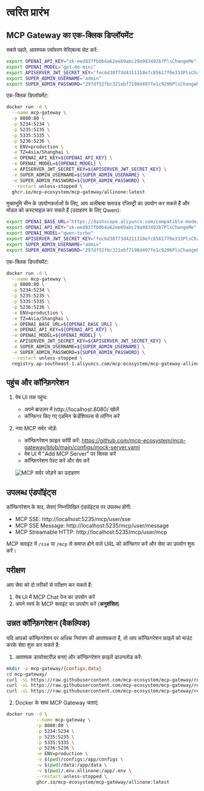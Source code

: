 # त्वरित प्रारंभ

## MCP Gateway का एक-क्लिक डिप्लॉयमेंट

सबसे पहले, आवश्यक पर्यावरण वेरिएबल्स सेट करें:

```bash
export OPENAI_API_KEY="sk-eed837fb0b4a62ee69abc29a983492b7PlsChangeMe"
export OPENAI_MODEL="gpt-4o-mini"
export APISERVER_JWT_SECRET_KEY="fec6d38f73d4211318e7c85617f0e333PlsChangeMe"
export SUPER_ADMIN_USERNAME="admin"
export SUPER_ADMIN_PASSWORD="297df52fbc321ebf7198d497fe1c9206PlsChangeMe"
```

एक-क्लिक डिप्लॉयमेंट:

```bash
docker run -d \
  --name mcp-gateway \
  -p 8080:80 \
  -p 5234:5234 \
  -p 5235:5235 \
  -p 5335:5335 \
  -p 5236:5236 \
  -e ENV=production \
  -e TZ=Asia/Shanghai \
  -e OPENAI_API_KEY=${OPENAI_API_KEY} \
  -e OPENAI_MODEL=${OPENAI_MODEL} \
  -e APISERVER_JWT_SECRET_KEY=${APISERVER_JWT_SECRET_KEY} \
  -e SUPER_ADMIN_USERNAME=${SUPER_ADMIN_USERNAME} \
  -e SUPER_ADMIN_PASSWORD=${SUPER_ADMIN_PASSWORD} \
  --restart unless-stopped \
  ghcr.io/mcp-ecosystem/mcp-gateway/allinone:latest
```

मुख्यभूमि चीन के उपयोगकर्ताओं के लिए, आप अलीबाबा क्लाउड रजिस्ट्री का उपयोग कर सकते हैं और मॉडल को कस्टमाइज़ कर सकते हैं (उदाहरण के लिए Qwen):

```bash
export OPENAI_BASE_URL="https://dashscope.aliyuncs.com/compatible-mode/v1/"
export OPENAI_API_KEY="sk-eed837fb0b4a62ee69abc29a983492b7PlsChangeMe"
export OPENAI_MODEL="qwen-turbo"
export APISERVER_JWT_SECRET_KEY="fec6d38f73d4211318e7c85617f0e333PlsChangeMe"
export SUPER_ADMIN_USERNAME="admin"
export SUPER_ADMIN_PASSWORD="297df52fbc321ebf7198d497fe1c9206PlsChangeMe"
```

एक-क्लिक डिप्लॉयमेंट:

```bash
docker run -d \
  --name mcp-gateway \
  -p 8080:80 \
  -p 5234:5234 \
  -p 5235:5235 \
  -p 5335:5335 \
  -p 5236:5236 \
  -e ENV=production \
  -e TZ=Asia/Shanghai \
  -e OPENAI_BASE_URL=${OPENAI_BASE_URL} \
  -e OPENAI_API_KEY=${OPENAI_API_KEY} \
  -e OPENAI_MODEL=${OPENAI_MODEL} \
  -e APISERVER_JWT_SECRET_KEY=${APISERVER_JWT_SECRET_KEY} \
  -e SUPER_ADMIN_USERNAME=${SUPER_ADMIN_USERNAME} \
  -e SUPER_ADMIN_PASSWORD=${SUPER_ADMIN_PASSWORD} \
  --restart unless-stopped \
  registry.ap-southeast-1.aliyuncs.com/mcp-ecosystem/mcp-gateway-allinone:latest
```

## पहुंच और कॉन्फ़िगरेशन

1. वेब UI तक पहुंच:
   - अपने ब्राउज़र में http://localhost:8080/ खोलें
   - कॉन्फ़िगर किए गए एडमिन क्रेडेंशियल्स से लॉगिन करें

2. नया MCP सर्वर जोड़ें:
   - कॉन्फ़िगरेशन फ़ाइल कॉपी करें: https://github.com/mcp-ecosystem/mcp-gateway/blob/main/configs/mock-server.yaml
   - वेब UI में "Add MCP Server" पर क्लिक करें
   - कॉन्फ़िगरेशन पेस्ट करें और सेव करें

   ![MCP सर्वर जोड़ने का उदाहरण](/img/add_mcp_server.png)

## उपलब्ध एंडपॉइंट्स

कॉन्फ़िगरेशन के बाद, सेवाएं निम्नलिखित एंडपॉइंट्स पर उपलब्ध होंगी:

- MCP SSE: http://localhost:5235/mcp/user/sse
- MCP SSE Message: http://localhost:5235/mcp/user/message
- MCP Streamable HTTP: http://localhost:5235/mcp/user/mcp

MCP क्लाइंट में `/sse` या `/mcp` से समाप्त होने वाले URL को कॉन्फ़िगर करें और सेवा का उपयोग शुरू करें।

## परीक्षण

आप सेवा को दो तरीकों से परीक्षण कर सकते हैं:

1. वेब UI में MCP Chat पेज का उपयोग करें
2. अपने स्वयं के MCP क्लाइंट का उपयोग करें (**अनुशंसित**)

## उन्नत कॉन्फ़िगरेशन (वैकल्पिक)

यदि आपको कॉन्फ़िगरेशन पर अधिक नियंत्रण की आवश्यकता है, तो आप कॉन्फ़िगरेशन फ़ाइलें को माउंट करके सेवा शुरू कर सकते हैं:

1. आवश्यक डायरेक्टरीज़ बनाएं और कॉन्फ़िगरेशन फ़ाइलें डाउनलोड करें:

```bash
mkdir -p mcp-gateway/{configs,data}
cd mcp-gateway/
curl -sL https://raw.githubusercontent.com/mcp-ecosystem/mcp-gateway/refs/heads/main/configs/apiserver.yaml -o configs/apiserver.yaml
curl -sL https://raw.githubusercontent.com/mcp-ecosystem/mcp-gateway/refs/heads/main/configs/mcp-gateway.yaml -o configs/mcp-gateway.yaml
curl -sL https://raw.githubusercontent.com/mcp-ecosystem/mcp-gateway/refs/heads/main/.env.example -o .env.allinone
```

2. Docker के साथ MCP Gateway चलाएं:

```bash
docker run -d \
           --name mcp-gateway \
           -p 8080:80 \
           -p 5234:5234 \
           -p 5235:5235 \
           -p 5335:5335 \
           -p 5236:5236 \
           -e ENV=production \
           -v $(pwd)/configs:/app/configs \
           -v $(pwd)/data:/app/data \
           -v $(pwd)/.env.allinone:/app/.env \
           --restart unless-stopped \
           ghcr.io/mcp-ecosystem/mcp-gateway/allinone:latest
``` 